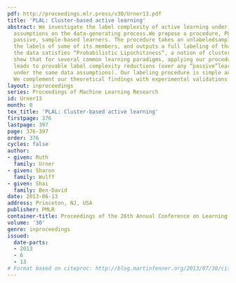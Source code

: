 ```yaml
---
pdf: http://proceedings.mlr.press/v30/Urner13.pdf
title: 'PLAL: Cluster-based active learning'
abstract: We investigate the label complexity of active learning under some smoothness
  assumptions on the data-generating process.We propose a procedure, PLAL, for “activising”
  passive, sample-based learners. The procedure takes an unlabeledsample, queries
  the labels of some of its members, and outputs a full labeling of that sample. Assuming
  the data satisfies “Probabilistic Lipschitzness”, a notion of clusterability, we
  show that for several common learning paradigms, applying our procedure as a preprocessing
  leads to provable label complexity reductions (over any “passive”learning algorithm,
  under the same data assumptions). Our labeling procedure is simple and easy to implement.
  We complement our theoretical findings with experimental validations.
layout: inproceedings
series: Proceedings of Machine Learning Research
id: Urner13
month: 0
tex_title: 'PLAL: Cluster-based active learning'
firstpage: 376
lastpage: 397
page: 376-397
order: 376
cycles: false
author:
- given: Ruth
  family: Urner
- given: Sharon
  family: Wulff
- given: Shai
  family: Ben-David
date: 2013-06-13
address: Princeton, NJ, USA
publisher: PMLR
container-title: Proceedings of the 26th Annual Conference on Learning Theory
volume: '30'
genre: inproceedings
issued:
  date-parts:
  - 2013
  - 6
  - 13
# Format based on citeproc: http://blog.martinfenner.org/2013/07/30/citeproc-yaml-for-bibliographies/
---
```

